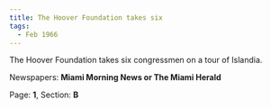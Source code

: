 ```yaml
---  
title: The Hoover Foundation takes six  
tags:  
  - Feb 1966  
---  
```

  
The Hoover Foundation takes six congressmen on a tour of Islandia.  
  
Newspapers: **Miami Morning News or The Miami Herald**  
  
Page: **1**, Section: **B** 
